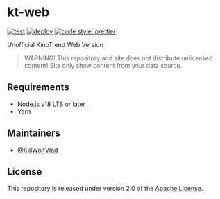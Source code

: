 # kt-web

[![test](https://github.com/KillWolfVlad/kt-web/actions/workflows/test.yaml/badge.svg?branch=master)](https://github.com/KillWolfVlad/kt-web/actions/workflows/test.yaml)
[![deploy](https://github.com/KillWolfVlad/kt-web/actions/workflows/deploy.yaml/badge.svg?branch=master)](https://github.com/KillWolfVlad/kt-web/actions/workflows/deploy.yaml)
[![code style: prettier](https://img.shields.io/badge/code_style-prettier-ff69b4.svg)](https://github.com/prettier/prettier)

Unofficial KinoTrend Web Version

> WARNING! This repository and site does not distribute unlicensed content! Site only show content from your data source.

## Requirements

- Node.js v18 LTS or later
- Yarn

## Maintainers

- [@KillWolfVlad](https://github.com/KillWolfVlad)

## License

This repository is released under version 2.0 of the
[Apache License](https://www.apache.org/licenses/LICENSE-2.0).
